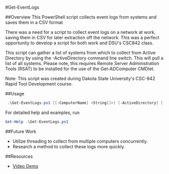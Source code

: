 #Get-EventLogs

##Overview
This PowerShell script collects event logs from systems and saves them in a CSV format

There was a need for a script to collect event logs on a network at work, saving them in CSV for later extraction off the network. This was a perfect opportunity to develop a script for both work and DSU's CSC842 class.

This script can gather a list of systems from which to collect from Active Directory by using the -ActiveDirectory command line switch. This will pull a list of all systems. Please note, this requires Remote Server Administration Tools (RSAT) to be installed for the use of the Get-ADComputer CMDlet.

Note: This script was created during Dakota State University's CSC-842 Rapid Tool Development course.

##Usage
```PowerShell
 .\Get-EventLogs.ps1 [[-ComputerName] <String[]>] [-ActiveDirectory] [-NoPing] [-Security] [-System] [-Application] [-OutputLocation] [-Before <DateTime>] [-After <DateTime>]  [<CommonParameters>]
```
For detailed help and examples, run 
````PowerShell
Get-Help .\Get-EventLogs.ps1
````

##Future Work
* Utilize threading to collect from multiple computers concurrently.
* Research a method to collect these logs more quickly. 

##Resources
* [Video Demo](https://youtu.be/6IayZZXNyUk)
